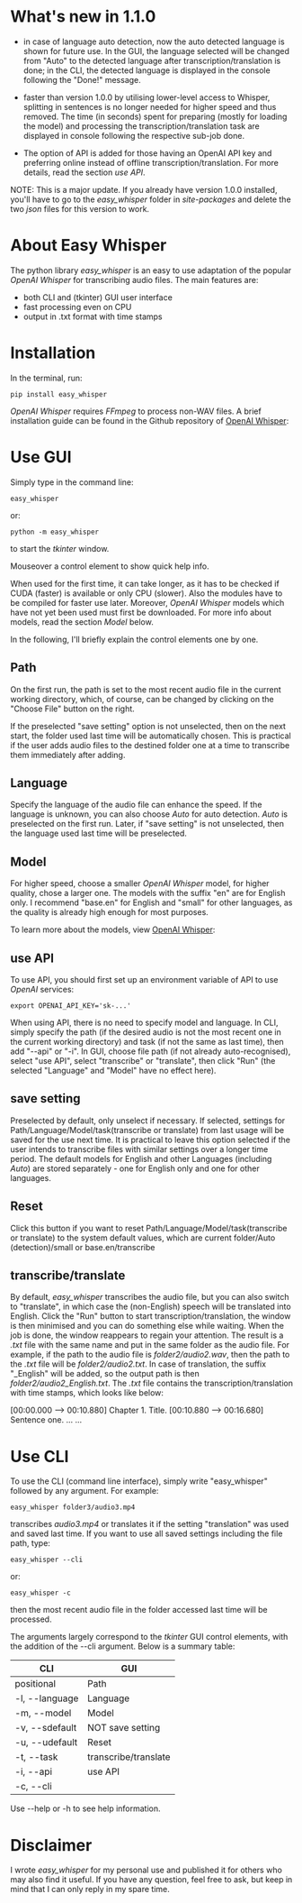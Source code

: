 What's new in 1.1.0
====================

* in case of language auto detection, now the auto detected language is shown for future use. In the GUI, the language selected will be changed from "Auto" to the detected language after transcription/translation is done; in the CLI, the detected language is displayed in the console following the "Done!" message.

* faster than version 1.0.0 by utilising lower-level access to Whisper, splitting in sentences is no longer needed for higher speed and thus removed. The time (in seconds) spent for preparing (mostly for loading the model) and processing the transcription/translation task are displayed in console following the respective sub-job done.

* The option of API is added for those having an OpenAI API key and preferring online instead of offline transcription/translation. For more details, read the section *use API*.

NOTE: This is a major update. If you already have version 1.0.0 installed, you'll have to go to the *easy_whisper* folder in *site-packages* and delete the two *json* files for this version to work.

About Easy Whisper
===================

The python library *easy_whisper* is an easy to use adaptation of the popular *OpenAI Whisper* for transcribing audio files. The main features are:

* both CLI and (tkinter) GUI user interface
* fast processing even on CPU
* output in .txt format with time stamps

Installation
=============

In the terminal, run:

```console
pip install easy_whisper
```

*OpenAI Whisper* requires *FFmpeg* to process non-WAV files. A brief installation guide can be found in the Github repository of [OpenAI Whisper](https://github.com/openai/whisper):

Use GUI
========

Simply type in the command line:

```console
easy_whisper
```

or:

```console
python -m easy_whisper
```

to start the *tkinter* window.

Mouseover a control element to show quick help info.

When used for the first time, it can take longer, as it has to be checked if CUDA (faster) is available or only CPU (slower). Also the modules have to be compiled for faster use later. Moreover, *OpenAI Whisper* models which have not yet been used must first be downloaded. For more info about models, read the section *Model* below.

In the following, I'll briefly explain the control elements one by one.

Path
-----

On the first run, the path is set to the most recent audio file in the current working directory, which, of course, can be changed by clicking on the "Choose File" button on the right. 

If the preselected "save setting" option is not unselected, then on the next start, the folder used last time will be automatically chosen. This is practical if the user adds audio files to the destined folder one at a time to transcribe them immediately after adding.

Language
---------

Specify the language of the audio file can enhance the speed. If the language is unknown, you can also choose *Auto* for auto detection. *Auto* is preselected on the first run. Later, if "save setting" is not unselected, then the language used last time will be preselected.

Model
------

For higher speed, choose a smaller *OpenAI Whisper* model, for higher quality, chose a larger one. The models with the suffix "en" are for English only. I recommend "base.en" for English and "small" for other languages, as the quality is already high enough for most purposes.

To learn more about the models, view [OpenAI Whisper](https://github.com/openai/whisper):

use API
--------

To use API, you should first set up an environment variable of API to use *OpenAI* services:

```console
export OPENAI_API_KEY='sk-...'
```

When using API, there is no need to specify model and language. In CLI, simply specify the path (if the desired audio is not the most recent one in the current working directory) and task (if not the same as last time), then add "--api" or "-i". In GUI, choose file path (if not already auto-recognised), select "use API", select "transcribe" or "translate", then click "Run" (the selected "Language" and "Model" have no effect here).

save setting
-------------

Preselected by default, only unselect if necessary. If selected, settings for Path/Language/Model/task(transcribe or translate) from last usage will be saved for the use next time. It is practical to leave this option selected if the user intends to transcribe files with similar settings over a longer time period. The default models for English and other Languages (including *Auto*) are stored separately - one for English only and one for other languages.

Reset
------

Click this button if you want to reset Path/Language/Model/task(transcribe or translate) to the system default values, which are current folder/Auto (detection)/small or base.en/transcribe

transcribe/translate
---------------------

By default, *easy_whisper* transcribes the audio file, but you can also switch to "translate", in which case the (non-English) speech will be translated into English. Click the "Run" button to start transcription/translation, the window is then minimised and you can do something else while waiting. When the job is done, the window reappears to regain your attention. The result is a *.txt* file with the same name and put in the same folder as the audio file. For example, if the path to the audio file is *folder2/audio2.wav*, then the path to the *.txt* file will be *folder2/audio2.txt*. In case of translation, the suffix "_English" will be added, so the output path is then *folder2/audio2_English.txt*. The *.txt* file contains the transcription/translation with time stamps, which looks like below:

[00:00.000 --> 00:10.880] Chapter 1. Title.
[00:10.880 --> 00:16.680] Sentence one.
... ...

Use CLI
========

To use the CLI (command line interface), simply write "easy_whisper" followed by any argument. For example:

```console
easy_whisper folder3/audio3.mp4
```

transcribes *audio3.mp4* or translates it if the setting "translation" was used and saved last time. If you want to use all saved settings including the file path, type:

```console
easy_whisper --cli
```

or:

```console
easy_whisper -c
```

then the most recent audio file in the folder accessed last time will be processed.

The arguments largely correspond to the *tkinter* GUI control elements, with the addition of the --cli argument. Below is a summary table:

|        CLI           |            GUI         |
|--------------------- | -----------------------| 
| positional           |   Path                 |
| -l, --language       |   Language             |
| -m, --model          |   Model                |
| -v, --sdefault       |   NOT save setting     |
| -u, --udefault       |   Reset                |
| -t, --task           |   transcribe/translate |
| -i, --api            |   use API              |
| -c, --cli            |                        |

Use --help or -h to see help information.

Disclaimer
===========

I wrote *easy_whisper* for my personal use and published it for others who may also find it useful. If you have any question, feel free to ask, but keep in mind that I can only reply in my spare time.

